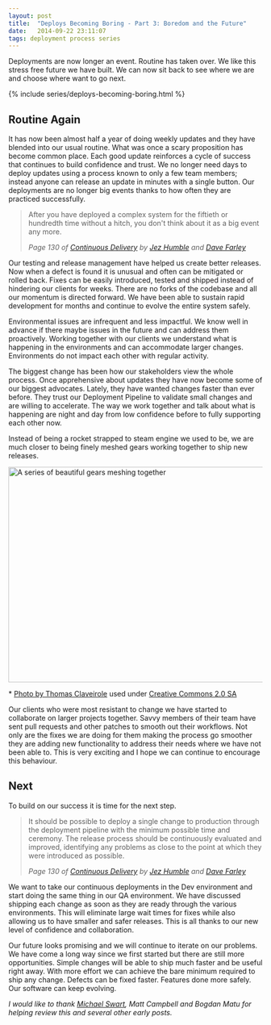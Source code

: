 ```yaml
---
layout: post
title:  "Deploys Becoming Boring - Part 3: Boredom and the Future"
date:   2014-09-22 23:11:07
tags: deployment process series
---
```


Deployments are now longer an event. Routine has taken over. We like this
stress free future we have built. We can now sit back to see where we are
and choose where want to go next.

{% include series/deploys-becoming-boring.html %}

Routine Again
---------------------------------------

It has now been almost half a year of doing weekly updates and they have blended
into our usual routine. What was once a scary proposition has become
common place. Each good update reinforces a cycle of success
that continues to build confidence and trust. We no longer need days to deploy
updates using a process known to only a few team members; instead anyone can
release an update in minutes with a single button. Our deployments are no
longer big events thanks to how often they are practiced successfully.

> After you have deployed a complex system for the fiftieth or hundredth time
> without a hitch, you don't think about it as a big event any more.
>
> <cite>Page 130 of [Continuous Delivery][cd]
> by [Jez Humble][jez] and [Dave Farley][dave]
> </cite>

Our testing and release management have helped us create better releases. Now
when a defect is found it is unusual and often can be mitigated or rolled back.
Fixes can be easily introduced, tested and shipped instead of hindering our
clients for weeks. There are no forks of the codebase and all our momentum is
directed forward. We have been able to sustain rapid development for months and
continue to evolve the entire system safely.

Environmental issues are infrequent and less impactful. We know well in advance
if there maybe issues in the future and can address them proactively. Working
together with our clients we understand what is happening in the environments
and can accommodate larger changes. Environments do not impact each other with
regular activity.

The biggest change has been how our stakeholders view the whole process. Once
apprehensive about updates they have now become some of our biggest advocates.
Lately, they have wanted changes faster than ever before. They trust our
Deployment Pipeline to validate small changes and are willing to accelerate.
The way we work together and talk about what is happening are night and day
from low confidence before to fully supporting each other now.

Instead of being a rocket strapped to steam engine we used to be, we are much
closer to being finely meshed gears working together to ship new releases.

<p class="center-image">
	<a href="https://www.flickr.com/photos/thomasclaveirole/463202335" style="display: inline" title="Gears by Thomas Claveirole used under Creative Commons 2.0 SA from Flickr">
		<img src="https://farm1.staticflickr.com/167/463202335_fb1766d33c_z.jpg" width="640" height="427" alt="A series of beautiful gears meshing together">
	</a>
</p>

<p>
* <a href="https://www.flickr.com/photos/thomasclaveirole/463202335" style="display: inline" title="Gears by Thomas Claveirole used under Creative Commons 2.0 SA from Flickr">Photo by Thomas Claveirole</a> used under <a href="https://creativecommons.org/licenses/by-sa/2.0/">Creative Commons 2.0 SA</a>
</p>

Our clients who were most resistant to change we have started to
collaborate on larger projects together. Savvy members of their team have sent
pull requests and other patches to smooth out their workflows. Not only are the
fixes we are doing for them making the process go smoother they are adding new
functionality to address their needs where we have not been able to. This is
very exciting and I hope we can continue to encourage this behaviour.

Next
---------------------------------------

To build on our success it is time for the next step.

> It should be possible to deploy a single change
> to production through the deployment pipeline with the minimum possible time
> and ceremony. The release process should be continuously evaluated and
> improved, identifying any problems as close to the point at which they were
> introduced as possible.
>
> <cite>Page 130 of [Continuous Delivery][cd]
> by [Jez Humble][jez] and [Dave Farley][dave]
> </cite>

We want to take our continuous deployments in the Dev
environment and start doing the same thing in our QA environment.
We have discussed shipping each change as soon as they are ready through the
various environments. This will eliminate large wait times for fixes while also
allowing us to have smaller and safer releases. This is all thanks to our new
level of confidence and collaboration.

Our future looks promising and we will continue to iterate on our problems. We
have come a long way since we first started but there are still more
opportunities. Simple changes will be able to ship much faster and be useful
right away. With more effort we can achieve the bare minimum required to ship any change.
Defects can be fixed faster. Features done more safely. Our software can keep
evolving.

*I would like to thank [Michael Swart][swart], Matt Campbell and Bogdan Matu
for helping review this and several other early posts.*

[jez]:      https://twitter.com/jezhumble
[dave]:     https://twitter.com/davefarley77
[cd]:       http://www.amazon.com/dp/B003YMNVC0/
[swart]:    http://michaeljswart.com
